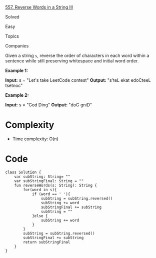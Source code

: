 [557. Reverse Words in a String III](https://leetcode.com/problems/reverse-words-in-a-string-iii/)

Solved

Easy

Topics

Companies

Given a string  `s`, reverse the order of characters in each word within a sentence while still preserving whitespace and initial word order.

**Example 1:**

**Input:** s = "Let's take LeetCode contest"
**Output:** "s'teL ekat edoCteeL tsetnoc"

**Example 2:**

**Input:** s = "God Ding"
**Output:** "doG gniD"

# Complexity
- Time complexity: O(n)
<!-- Add your time complexity here, e.g. $$O(n)$$ -->

# Code
```
class Solution {
    var subString: String= ""
    var subStringFinal: String = ""
    fun reverseWords(s: String): String {
        for(word in s){
            if (word == ' '){
                subString = subString.reversed()
                subString += word
                subStringFinal += subString
                subString = ""
            }else {
                subString += word
            }
        }
        subString = subString.reversed()
        subStringFinal += subString
        return subStringFinal
    }
}
```
